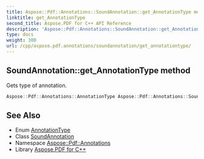 ```yaml
---
title: Aspose::Pdf::Annotations::SoundAnnotation::get_AnnotationType method
linktitle: get_AnnotationType
second_title: Aspose.PDF for C++ API Reference
description: 'Aspose::Pdf::Annotations::SoundAnnotation::get_AnnotationType method. Gets type of annotation in C++.'
type: docs
weight: 300
url: /cpp/aspose.pdf.annotations/soundannotation/get_annotationtype/
---
```

## SoundAnnotation::get_AnnotationType method


Gets type of annotation.

```cpp
Aspose::Pdf::Annotations::AnnotationType Aspose::Pdf::Annotations::SoundAnnotation::get_AnnotationType() override
```

## See Also

* Enum [AnnotationType](../../annotationtype/)
* Class [SoundAnnotation](../)
* Namespace [Aspose::Pdf::Annotations](../../)
* Library [Aspose.PDF for C++](../../../)
